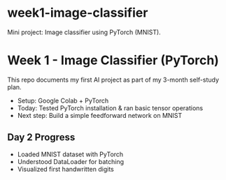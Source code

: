 # week1-image-classifier
Mini project: Image classifier using PyTorch (MNIST).
# Week 1 - Image Classifier (PyTorch)

This repo documents my first AI project as part of my 3-month self-study plan.
- Setup: Google Colab + PyTorch
- Today: Tested PyTorch installation & ran basic tensor operations
- Next step: Build a simple feedforward network on MNIST
## Day 2 Progress
- Loaded MNIST dataset with PyTorch
- Understood DataLoader for batching
- Visualized first handwritten digits
